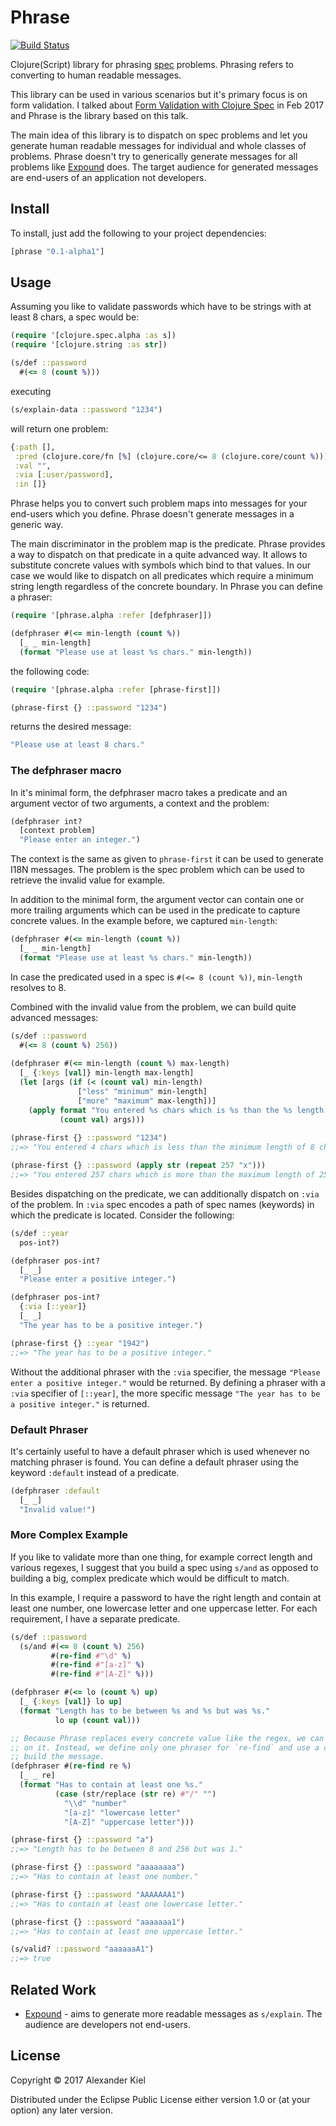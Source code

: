 # Phrase

[![Build Status](https://travis-ci.org/alexanderkiel/phrase.svg?branch=master)](https://travis-ci.org/alexanderkiel/phrase)

Clojure(Script) library for phrasing [spec][2] problems. Phrasing refers to converting to human readable messages.

This library can be used in various scenarios but it's primary focus is on form validation. I talked about [Form Validation with Clojure Spec][1] in Feb 2017 and Phrase is the library based on this talk.

The main idea of this library is to dispatch on spec problems and let you generate human readable messages for individual and whole classes of problems. Phrase doesn't try to generically generate messages for all problems like [Expound][3] does. The target audience for generated messages are end-users of an application not developers.

## Install

To install, just add the following to your project dependencies:

```clojure
[phrase "0.1-alpha1"]
```

## Usage

Assuming you like to validate passwords which have to be strings with at least 8 chars, a spec would be:

```clojure
(require '[clojure.spec.alpha :as s])
(require '[clojure.string :as str])

(s/def ::password
  #(<= 8 (count %)))
```

executing

```clojure
(s/explain-data ::password "1234")
```

will return one problem:

```clojure
{:path [],
 :pred (clojure.core/fn [%] (clojure.core/<= 8 (clojure.core/count %))),
 :val "",
 :via [:user/password],
 :in []}
```

Phrase helps you to convert such problem maps into messages for your end-users which you define. Phrase doesn't generate messages in a generic way.

The main discriminator in the problem map is the predicate. Phrase provides a way to dispatch on that predicate in a quite advanced way. It allows to substitute concrete values with symbols which bind to that values. In our case we would like to dispatch on all predicates which require a minimum string length regardless of the concrete boundary. In Phrase you can define a phraser:

```clojure
(require '[phrase.alpha :refer [defphraser]])

(defphraser #(<= min-length (count %))
  [_ _ min-length]
  (format "Please use at least %s chars." min-length))
``` 

the following code:

```clojure
(require '[phrase.alpha :refer [phrase-first]])

(phrase-first {} ::password "1234")
```

returns the desired message:

```clojure
"Please use at least 8 chars."
```

### The defphraser macro

In it's minimal form, the defphraser macro takes a predicate and an argument vector of two arguments, a context and the problem:

```clojure
(defphraser int?
  [context problem]
  "Please enter an integer.")
``` 

The context is the same as given to `phrase-first` it can be used to generate I18N messages. The problem is the spec problem which can be used to retrieve the invalid value for example.

In addition to the minimal form, the argument vector can contain one or more trailing arguments which can be used in the predicate to capture concrete values. In the example before, we captured `min-length`:

```clojure
(defphraser #(<= min-length (count %))
  [_ _ min-length]
  (format "Please use at least %s chars." min-length))
``` 

In case the predicated used in a spec is `#(<= 8 (count %))`, `min-length` resolves to 8.

Combined with the invalid value from the problem, we can build quite advanced messages:

```clojure
(s/def ::password
  #(<= 8 (count %) 256))
  
(defphraser #(<= min-length (count %) max-length)
  [_ {:keys [val]} min-length max-length]
  (let [args (if (< (count val) min-length)
               ["less" "minimum" min-length]
               ["more" "maximum" max-length])]
    (apply format "You entered %s chars which is %s than the %s length of %s chars."
           (count val) args)))
           
(phrase-first {} ::password "1234")
;;=> "You entered 4 chars which is less than the minimum length of 8 chars."

(phrase-first {} ::password (apply str (repeat 257 "x"))) 
;;=> "You entered 257 chars which is more than the maximum length of 256 chars."          
``` 

Besides dispatching on the predicate, we can additionally dispatch on `:via` of the problem. In `:via` spec encodes a path of spec names (keywords) in which the predicate is located. Consider the following:

```clojure
(s/def ::year
  pos-int?)

(defphraser pos-int?
  [_ _]
  "Please enter a positive integer.")

(defphraser pos-int?
  {:via [::year]}
  [_ _]
  "The year has to be a positive integer.")

(phrase-first {} ::year "1942")
;;=> "The year has to be a positive integer."
```

Without the additional phraser with the `:via` specifier, the message `"Please enter a positive integer."` would be returned. By defining a phraser with a `:via` specifier of `[::year]`, the more specific message `"The year has to be a positive integer."` is returned.

### Default Phraser

It's certainly useful to have a default phraser which is used whenever no matching phraser is found. You can define a default phraser using the keyword `:default` instead of a predicate.

```clojure
(defphraser :default
  [_ _]
  "Invalid value!")
```

### More Complex Example

If you like to validate more than one thing, for example correct length and various regexes, I suggest that you build a spec using `s/and` as opposed to building a big, complex predicate which would be difficult to match.

In this example, I require a password to have the right length and contain at least one number, one lowercase letter and one uppercase letter. For each requirement, I have a separate predicate.

```clojure
(s/def ::password
  (s/and #(<= 8 (count %) 256)
         #(re-find #"\d" %)
         #(re-find #"[a-z]" %)
         #(re-find #"[A-Z]" %)))

(defphraser #(<= lo (count %) up)
  [_ {:keys [val]} lo up]
  (format "Length has to be between %s and %s but was %s." 
          lo up (count val)))

;; Because Phrase replaces every concrete value like the regex, we can't match
;; on it. Instead, we define only one phraser for `re-find` and use a case to 
;; build the message.
(defphraser #(re-find re %)
  [_ _ re]
  (format "Has to contain at least one %s."
          (case (str/replace (str re) #"/" "")
            "\\d" "number"
            "[a-z]" "lowercase letter"
            "[A-Z]" "uppercase letter")))

(phrase-first {} ::password "a")
;;=> "Length has to be between 8 and 256 but was 1."

(phrase-first {} ::password "aaaaaaaa")
;;=> "Has to contain at least one number."

(phrase-first {} ::password "AAAAAAA1")
;;=> "Has to contain at least one lowercase letter."

(phrase-first {} ::password "aaaaaaa1")
;;=> "Has to contain at least one uppercase letter."

(s/valid? ::password "aaaaaaA1")
;;=> true
```

## Related Work

* [Expound][3] - aims to generate more readable messages as `s/explain`. The audience are developers not end-users.

## License

Copyright © 2017 Alexander Kiel

Distributed under the Eclipse Public License either version 1.0 or (at
your option) any later version.

[1]: <https://www.slideshare.net/alexanderkiel/form-validation-with-clojure-spec>
[2]: <https://clojure.org/about/spec>
[3]: <https://github.com/bhb/expound>
